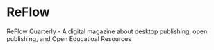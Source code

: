 # ReFlow
ReFlow Quarterly - A digital magazine about desktop publishing, open publishing, and Open Educatioal Resources
